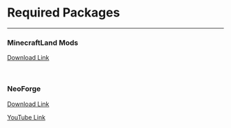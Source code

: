 # Required Packages 
---
### MinecraftLand Mods
[Download Link](https://github.com/KZO999/minecraftland-mods/archive/refs/heads/main.zip)

&nbsp;
### NeoForge
[Download Link](https://maven.neoforged.net/releases/net/neoforged/neoforge/21.1.174/neoforge-21.1.174-installer.jar)

[YouTube Link](https://www.youtube.com/watch?v=E4urOaqH844)

